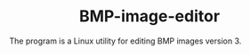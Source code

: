 <div align="center">
  <h1>BMP-image-editor</h1>
</div>
The program is a Linux utility for editing BMP images version 3.

